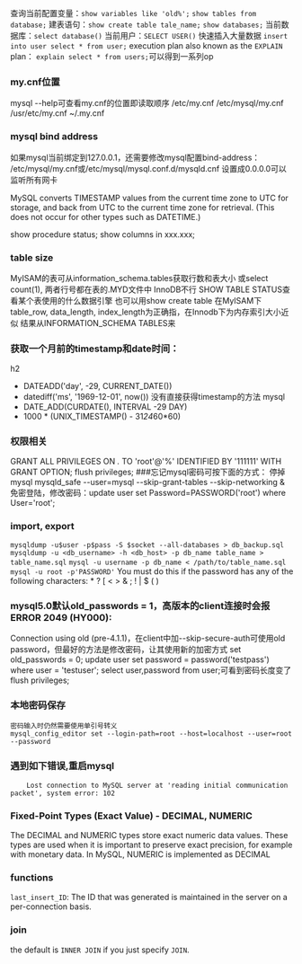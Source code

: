 查询当前配置变量：`show variables like 'old%';`
`show tables from database;`
建表语句：`show create table tale_name;`
`show databases;`
当前数据库：`select database()`
当前用户：`SELECT USER()`
快速插入大量数据 `insert into user select * from user;`
execution plan also known as the `EXPLAIN` plan： `explain select * from users;`可以得到一系列op
### my.cnf位置
mysql --help可查看my.cnf的位置即读取顺序
/etc/my.cnf /etc/mysql/my.cnf /usr/etc/my.cnf ~/.my.cnf
### mysql bind address
如果mysql当前绑定到127.0.0.1，还需要修改mysql配置bind-address：
/etc/mysql/my.cnf或/etc/mysql/mysql.conf.d/mysqld.cnf
设置成0.0.0.0可以监听所有网卡

MySQL converts TIMESTAMP values from the current time zone to UTC for storage, and back from UTC to the current time zone for retrieval. (This does not occur for other types such as DATETIME.)

show procedure status;
show columns in xxx.xxx;

### table size
MyISAM的表可从information_schema.tables获取行数和表大小
    或select count(1), 两者行号都在表的.MYD文件中
InnoDB不行
SHOW TABLE STATUS查看某个表使用的什么数据引擎
    也可以用show create table
    在MyISAM下table_row, data_length, index_length为正确指，在Innodb下为内存索引大小近似
    结果从INFORMATION_SCHEMA TABLES来

### 获取一个月前的timestamp和date时间：
h2
- DATEADD('day', -29, CURRENT_DATE())
- datediff('ms', '1969-12-01', now()) 没有直接获得timestamp的方法
mysql
- DATE_ADD(CURDATE(), INTERVAL -29 DAY)
- 1000 * (UNIX_TIMESTAMP() - 31*24*60*60)

### 权限相关
GRANT ALL PRIVILEGES ON *.* TO 'root'@'%' IDENTIFIED BY '111111' WITH GRANT OPTION;
flush privileges;
###忘记mysql密码可按下面的方式：
停掉mysql
mysqld_safe --user=mysql --skip-grant-tables --skip-networking &
免密登陆，修改密码：update user set Password=PASSWORD('root') where User='root';

### import, export
`mysqldump -u$user -p$pass -S $socket --all-databases > db_backup.sql`
`mysqldump -u <db_username> -h <db_host> -p db_name table_name > table_name.sql`
`mysql -u username -p db_name < /path/to/table_name.sql`
`mysql -u root -p'PASSWORD'`
	You must do this if the password has any of the following characters: * ? [ < > & ; ! | $ ( )

### mysql5.0默认old_passwords = 1，高版本的client连接时会报ERROR 2049 (HY000):
Connection using old (pre-4.1.1)，在client中加--skip-secure-auth可使用old
password，但最好的方法是修改密码，让其使用新的加密方式
set old_passwords = 0;
update user set password = password('testpass') where user = 'testuser';
select user,password from user;可看到密码长度变了
flush privileges;


### 本地密码保存
```
密码输入时仍然需要使用单引号转义
mysql_config_editor set --login-path=root --host=localhost --user=root --password
```
### 遇到如下错误,重启mysql
```
	Lost connection to MySQL server at 'reading initial communication packet', system error: 102
```

### Fixed-Point Types (Exact Value) - DECIMAL, NUMERIC
The DECIMAL and NUMERIC types store exact numeric data values. These types are used when it is important to preserve exact precision, for example with monetary data. In MySQL, NUMERIC is implemented as DECIMAL


### functions
`last_insert_ID`: The ID that was generated is maintained in the server on a per-connection basis.

### join
the default is `INNER JOIN` if you just specify `JOIN`.
